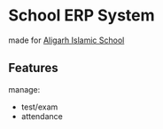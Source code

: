 # School ERP System

made for [Aligarh Islamic School](https://aligarhislamicschool.com/)

## Features

manage:

- test/exam
- attendance 

